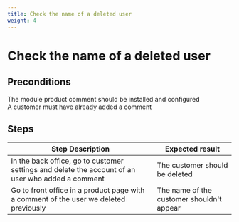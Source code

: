 ```yaml
---
title: Check the name of a deleted user
weight: 4
---
```


# Check the name of a deleted user

## Preconditions

The module product comment should be installed and configured<br />
A customer must have already added a comment
## Steps
| Step Description | Expected result |
| ----- | ----- |
| In the back office, go to customer settings and delete the account of an user who added a comment | The customer should be deleted |
| Go to front office in a product page with a comment of the user we deleted previously | The name of the customer shouldn't appear |
